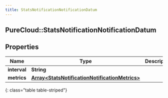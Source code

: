 ```yaml
---
title: StatsNotificationNotificationDatum
---
```

## PureCloud::StatsNotificationNotificationDatum

## Properties

|Name | Type | Description | Notes|
|------------ | ------------- | ------------- | -------------|
| **interval** | **String** |  | [optional] |
| **metrics** | [**Array&lt;StatsNotificationNotificationMetrics&gt;**](StatsNotificationNotificationMetrics.html) |  | [optional] |
{: class="table table-striped"}


